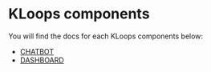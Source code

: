 # KLoops components

You will find the docs for each KLoops components below:

- [CHATBOT](./CHATBOT.md)
- [DASHBOARD](./DASHBOARD.md)
